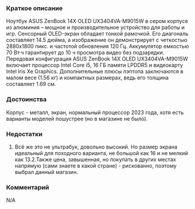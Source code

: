 ### **Краткое описание**
Ноутбук ASUS ZenBook 14X OLED UX3404VA-M9015W в сером корпусе из алюминия – мощное и производительное устройство для работы и игр. Сенсорный OLED-экран обладает тонкой рамочкой. Его диагональ составляет 14.5 дюйма, а изображение он демонстрирует с четкостью 2880x1800 пикс. и частотой обновления 120 Гц. Аккумулятор емкостью 70 Вт·ч гарантирует до 10 ч просмотра видео без подзарядки.  Передовая конфигурация ASUS ZenBook 14X OLED UX3404VA-M9015W включает процессор Intel Core i5, 16 ГБ памяти LPDDR5 и видеокарту Intel Iris Xe Graphics. Дополнительные плюсы лэптопа заключаются в малом весе (1.56 кг) и компактных размерах, ведь его толщина составляет 1.69 см.

### **Достоинства**
Корпус - металл, экран, нормальный процессор 2023 года, хотя есть варианты моделей пошустрее (но в магазине не было).

### **Недостатки**
1. Всё же это не ультрабук, довольно высокий. Но размер экрана идеальный для походного варианта, не большой как 16 и не мелкий как 13.2.Также цена, завышенная, но покупать в других местах напрямую (сами знаете в какой стране) - рискованно, поэтому выбрал данный магазин.

### **Комментарий**
N/A
